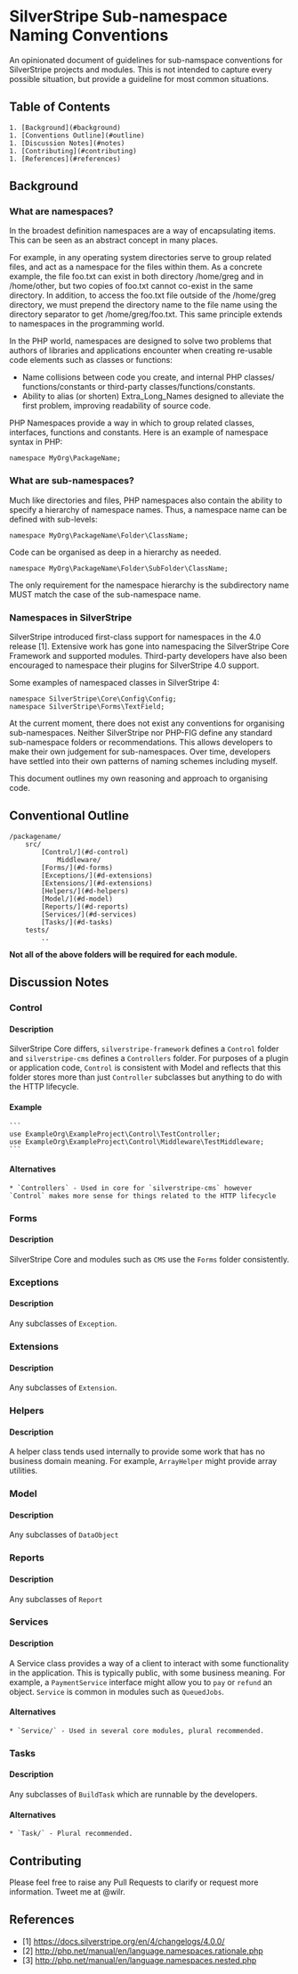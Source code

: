 # SilverStripe Sub-namespace Naming Conventions

An opinionated document of guidelines for sub-namspace conventions for SilverStripe projects and modules. This is not intended to capture every possible situation, but provide a guideline for most common situations.

## Table of Contents

	1. [Background](#background)
	1. [Conventions Outline](#outline)
	1. [Discussion Notes](#notes)
	1. [Contributing](#contributing)
	1. [References](#references)

## <a name="background"></a> Background

### What are namespaces?

In the broadest definition namespaces are a way of encapsulating items. This can be seen as an abstract concept in many places. 

For example, in any operating system directories serve to group related files, and act as a namespace for the files within them. As a concrete example, the file foo.txt can exist in both directory /home/greg and in /home/other, but two copies of foo.txt cannot co-exist in the same directory. In addition, to access the foo.txt file outside of the /home/greg directory, we must prepend the directory name to the file name using the directory separator to get /home/greg/foo.txt. This same principle extends to namespaces in the programming world.

In the PHP world, namespaces are designed to solve two problems that authors of libraries and applications encounter when creating re-usable code elements such as classes or functions:

 * Name collisions between code you create, and internal PHP classes/ functions/constants or third-party classes/functions/constants.
 * Ability to alias (or shorten) Extra_Long_Names designed to alleviate the  first problem, improving readability of source code.

PHP Namespaces provide a way in which to group related classes, interfaces, functions and constants. Here is an example of namespace syntax in PHP:

	namespace MyOrg\PackageName; 

### What are sub-namespaces?

Much like directories and files, PHP namespaces also contain the ability to specify a hierarchy of namespace names. Thus, a namespace name can be defined with sub-levels:

	namespace MyOrg\PackageName\Folder\ClassName;

Code can be organised as deep in a hierarchy as needed.

	namespace MyOrg\PackageName\Folder\SubFolder\ClassName;

The only requirement for the namespace hierarchy is the subdirectory name MUST match the case of the sub-namespace name.

### Namespaces in SilverStripe

SilverStripe introduced first-class support for namespaces in the 4.0 release [1]. Extensive work has gone into namespacing the SilverStripe Core Framework and supported modules. Third-party developers have also been encouraged to namespace their plugins for SilverStripe 4.0 support.

Some examples of namespaced classes in SilverStripe 4:

	namespace SilverStripe\Core\Config\Config;
	namespace SilverStripe\Forms\TextField;

At the current moment, there does not exist any conventions for organising sub-namespaces. Neither SilverStripe nor PHP-FIG define any standard sub-namespace folders or recommendations. This allows developers to make their own judgement for sub-namespaces. Over time, developers have settled into their own patterns of naming schemes including myself. 

This document outlines my own reasoning and approach to organising code.

## <a name="outline"></a> Conventional Outline

	/packagename/
		src/
			[Control/](#d-control)
				Middleware/
			[Forms/](#d-forms)
			[Exceptions/](#d-extensions)
			[Extensions/](#d-extensions)
			[Helpers/](#d-helpers)
			[Model/](#d-model)
			[Reports/](#d-reports)
			[Services/](#d-services)
			[Tasks/](#d-tasks)
		tests/
			..

**Not all of the above folders will be required for each module.**

## <a name="notes"></a> Discussion Notes

### <a name="d-control"></a> Control
	
#### Description

SilverStripe Core differs, `silverstripe-framework` defines a `Control` folder and `silverstripe-cms` defines a `Controllers` folder. For purposes of a plugin or application code, `Control` is consistent with Model and reflects that this folder stores more than just `Controller` subclasses but anything to do with the HTTP lifecycle.

#### Example

	```
	use ExampleOrg\ExampleProject\Control\TestController;
	use ExampleOrg\ExampleProject\Control\Middleware\TestMiddleware;
	```

#### Alternatives
	
	* `Controllers` - Used in core for `silverstripe-cms` however `Control` makes more sense for things related to the HTTP lifecycle

### <a name="d-forms"></a> Forms

#### Description

SilverStripe Core and modules such as `CMS` use the `Forms` folder consistently.

### <a name="d-exceptions"></a> Exceptions

#### Description

Any subclasses of `Exception`.

### <a name="d-exceptions"></a> Extensions

#### Description

Any subclasses of `Extension`.

### <a name="d-helpers"></a> Helpers

#### Description

A helper class tends used internally to provide some work that has no business domain meaning. For example, `ArrayHelper` might provide array utilities.

### <a name="d-model"></a> Model

#### Description

Any subclasses of `DataObject`

### <a name="d-reports"></a> Reports

#### Description

Any subclasses of `Report`

### <a name="d-services"></a> Services

#### Description

A Service class provides a way of a client to interact with some functionality in the application. This is typically public, with some business meaning. For example, a `PaymentService` interface might allow you to `pay` or `refund` an object. `Service` is common in modules such as `QueuedJobs`.
	
#### Alternatives

	* `Service/` - Used in several core modules, plural recommended.

### <a name="d-tasks"></a> Tasks

#### Description

Any subclasses of `BuildTask` which are runnable by the developers.

#### Alternatives

	* `Task/` - Plural recommended.

## <a name="contributing"></a>Contributing

Please feel free to raise any Pull Requests to clarify or request more information. Tweet me at @wilr.

## <a name="references"></a> References

* [1] https://docs.silverstripe.org/en/4/changelogs/4.0.0/
* [2] http://php.net/manual/en/language.namespaces.rationale.php
* [3] http://php.net/manual/en/language.namespaces.nested.php
